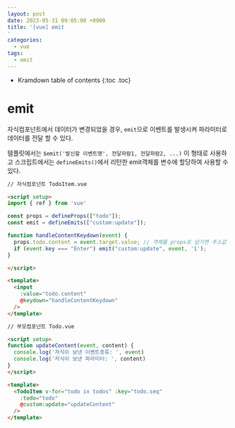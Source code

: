 ```yaml
---
layout: post
date: 2023-05-31 09:05:00 +0900
title: '[vue] emit
'
categories:
  - vue
tags:
  - emit
---
```


* Kramdown table of contents
{:toc .toc}


# emit

자식컴포넌트에서 데이터가 변경되었을 경우, `emit`으로 이벤트를 발생시켜 파라미터로 데이터를 전달 할 수 있다.   


템플릿에서는 `$emit('발신할 이벤트명', 전달파람1, 전달파람2, ...)` 이 형태로 사용하고 스크립트에서는 `defineEmits()`에서 리턴한 emit객체를 변수에 할당하여 사용할 수 있다. 


```html
// 자식컴포넌트 TodoItem.vue

<script setup>
import { ref } from 'vue'

const props = defineProps(["todo"]); 
const emit = defineEmits(["custom:update"]);

function handleContentKeydown(event) {
  props.todo.content = event.target.value; // 객체를 props로 넘기면 주소값 복사이므로 객체 연결이 유지된다. 따라서 자식컴포넌트에서 변경한 값은 그대로 부모도 같이 바라본다. 
  if (event.key === "Enter") emit("custom:update", event, '1');
}

</script>

<template>
  <input
    :value="todo.content"
    @keydown="handleContentKeydown"
  />
</template>
```


```html
// 부모컴포넌트 Todo.vue

<script setup>
function updateContent(event, content) {
  console.log('자식이 보낸 이벤트종류: ', event)
  console.log('자식이 보낸 파라미터: ', content)
}
</script>

<template>
  <TodoItem v-for="todo in todos" :key="todo.seq"
    :todo="todo"
    @custom:update="updateContent"
  />
</template>

```





